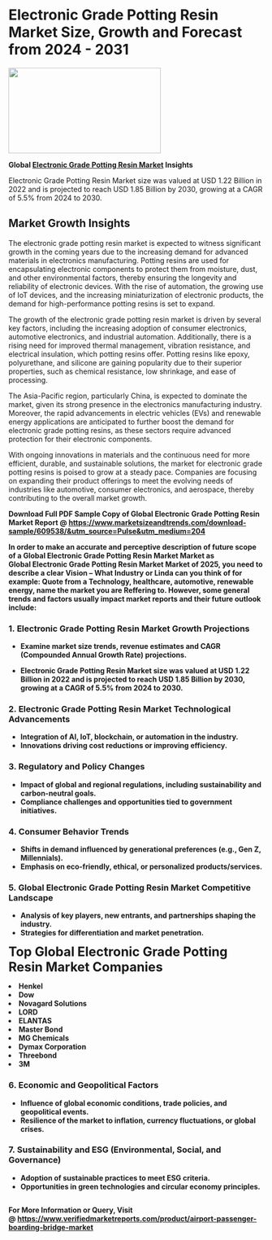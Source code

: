 <H1>Electronic Grade Potting Resin Market Size, Growth and Forecast from 2024 - 2031</H1><img class="aligncenter size-medium wp-image-584254" src="https://thirdeyenews.in/wp-content/uploads/2024/09/Global-Market-Research-300x168.jpeg" alt="" width="300" height="168" /><p><strong>Global&nbsp;<a href="https://www.marketsizeandtrends.com/download-sample/609538/&amp;utm_source=Pulse&amp;utm_medium=204">Electronic Grade Potting Resin Market</a> Insights</strong></p><p>Electronic Grade Potting Resin Market size was valued at USD 1.22 Billion in 2022 and is projected to reach USD 1.85 Billion by 2030, growing at a CAGR of 5.5% from 2024 to 2030.</p><p><!DOCTYPE html> <html lang="en"> <head> <meta charset="UTF-8"> <meta name="viewport" content="width=device-width, initial-scale=1.0"> <title>Electronic Grade Potting Resin Market Growth Insights</title> </head> <body> <h2>Market Growth Insights</h2> <p>The electronic grade potting resin market is expected to witness significant growth in the coming years due to the increasing demand for advanced materials in electronics manufacturing. Potting resins are used for encapsulating electronic components to protect them from moisture, dust, and other environmental factors, thereby ensuring the longevity and reliability of electronic devices. With the rise of automation, the growing use of IoT devices, and the increasing miniaturization of electronic products, the demand for high-performance potting resins is set to expand.</p> <p><strong></strong></p> <p>The growth of the electronic grade potting resin market is driven by several key factors, including the increasing adoption of consumer electronics, automotive electronics, and industrial automation. Additionally, there is a rising need for improved thermal management, vibration resistance, and electrical insulation, which potting resins offer. Potting resins like epoxy, polyurethane, and silicone are gaining popularity due to their superior properties, such as chemical resistance, low shrinkage, and ease of processing.</p> <p>The Asia-Pacific region, particularly China, is expected to dominate the market, given its strong presence in the electronics manufacturing industry. Moreover, the rapid advancements in electric vehicles (EVs) and renewable energy applications are anticipated to further boost the demand for electronic grade potting resins, as these sectors require advanced protection for their electronic components.</p> <p>With ongoing innovations in materials and the continuous need for more efficient, durable, and sustainable solutions, the market for electronic grade potting resins is poised to grow at a steady pace. Companies are focusing on expanding their product offerings to meet the evolving needs of industries like automotive, consumer electronics, and aerospace, thereby contributing to the overall market growth.</p> <p><strong></p><p><span class=""><strong>Download Full PDF Sample Copy of Global Electronic Grade Potting Resin Market Report</strong> @ <a href="https://www.marketsizeandtrends.com/download-sample/609538/&amp;utm_source=Pulse&amp;utm_medium=204" target="_blank">https://www.marketsizeandtrends.com/download-sample/609538/&amp;utm_source=Pulse&amp;utm_medium=204</a></span></p><p>In order to make an accurate and perceptive description of future scope of a Global&nbsp;Electronic Grade Potting Resin Market Market as Global&nbsp;Electronic Grade Potting Resin Market Market of 2025, you need to describe a clear Vision &ndash; What Industry or Linda can you think of for example: Quote from a Technology, healthcare, automotive, renewable energy, name the market you are Reffering to. However, some general trends and factors usually impact market reports and their future outlook include:</p><h3>1.&nbsp;<strong>Electronic Grade Potting Resin Market Growth Projections</strong></h3><ul><li>Examine market size trends, revenue estimates and CAGR (Compounded Annual Growth Rate) projections.</li><li><p>Electronic Grade Potting Resin Market size was valued at USD 1.22 Billion in 2022 and is projected to reach USD 1.85 Billion by 2030, growing at a CAGR of 5.5% from 2024 to 2030.</p></li></ul><h3>2.&nbsp;<strong>Electronic Grade Potting Resin Market Technological Advancements</strong></h3><ul><li>Integration of AI, IoT, blockchain, or automation in the industry.</li><li>Innovations driving cost reductions or improving efficiency.</li></ul><h3>3.&nbsp;<strong>Regulatory and Policy Changes</strong></h3><ul><li>Impact of global and regional regulations, including sustainability and carbon-neutral goals.</li><li>Compliance challenges and opportunities tied to government initiatives.</li></ul><h3>4.&nbsp;<strong>Consumer Behavior Trends</strong></h3><ul><li>Shifts in demand influenced by generational preferences (e.g., Gen Z, Millennials).</li><li>Emphasis on eco-friendly, ethical, or personalized products/services.</li></ul><h3>5.&nbsp;<strong>Global Electronic Grade Potting Resin Market Competitive Landscape</strong></h3><ul><li>Analysis of key players, new entrants, and partnerships shaping the industry.</li><li>Strategies for differentiation and market penetration.</li></ul><p data-pm-slice="1 1 []"><span style="color: inherit; font-family: inherit; font-size: 25px;">Top Global Electronic Grade Potting Resin Market Companies</span></p><div class="" data-test-id=""><p><li>Henkel</li><li> Dow</li><li> Novagard Solutions</li><li> LORD</li><li> ELANTAS</li><li> Master Bond</li><li> MG Chemicals</li><li> Dymax Corporation</li><li> Threebond</li><li> 3M</li></p></div><h3>6.&nbsp;<strong>Economic and Geopolitical Factors</strong></h3><ul><li>Influence of global economic conditions, trade policies, and geopolitical events.</li><li>Resilience of the market to inflation, currency fluctuations, or global crises.</li></ul><h3>7.&nbsp;<strong>Sustainability and ESG (Environmental, Social, and Governance)</strong></h3><ul><li>Adoption of sustainable practices to meet ESG criteria.</li><li>Opportunities in green technologies and circular economy principles.</li></ul><h2><strong style="font-size: 14px;">For More Information or Query, Visit @&nbsp;</strong><a style="background-color: #ffffff; font-size: 14px;" href="https://www.marketsizeandtrends.com/report/electronic-grade-potting-resin-market/" target="_blank">https://www.verifiedmarketreports.com/product/airport-passenger-boarding-bridge-market</a></h2>
